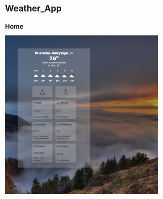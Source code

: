 # Weather_App
## Home
![Home](https://github.com/Klem26/Weather_App/blob/main/my-app/src/assets/w.png)
